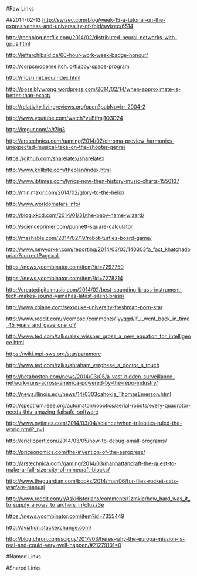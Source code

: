 #Raw Links

##2014-02-13
http://swizec.com/blog/week-15-a-tutorial-on-the-expresiveness-and-universality-of-fold/swizec/6514

http://techblog.netflix.com/2014/02/distributed-neural-networks-with-gpus.html

http://jeffarchibald.ca/60-hour-work-week-badge-honour/

http://corpsmoderne.itch.io/flappy-space-program

http://mosh.mit.edu/index.html

http://possiblywrong.wordpress.com/2014/02/14/when-approximate-is-better-than-exact/

http://relativity.livingreviews.org/open?pubNo=lrr-2004-2

http://www.youtube.com/watch?v=Bifmj1O3D24

http://imgur.com/a/t7ig3

http://arstechnica.com/gaming/2014/02/chroma-preview-harmonixs-unexpected-musical-take-on-the-shooter-genre/

https://github.com/sharelatex/sharelatex

http://www.krillbite.com/theplan/index.html

http://www.ibtimes.com/lyrics-now-then-history-music-charts-1556137

http://minimaxir.com/2014/02/glory-to-the-helix/

http://www.worldometers.info/

http://blog.xkcd.com/2014/01/31/the-baby-name-wizard/

http://scienceprimer.com/punnett-square-calculator

http://mashable.com/2014/02/19/robot-turtles-board-game/

http://www.newyorker.com/reporting/2014/03/03/140303fa_fact_khatchadourian?currentPage=all

https://news.ycombinator.com/item?id=7297750

https://news.ycombinator.com/item?id=7278214

http://createdigitalmusic.com/2014/02/best-sounding-brass-instrument-tech-makes-sound-yamahas-latest-silent-brass/

http://www.xojane.com/sex/duke-university-freshman-porn-star

http://www.reddit.com/r/compsci/comments/1yyqgd/if_i_went_back_in_time_45_years_and_gave_one_of/

http://www.ted.com/talks/alex_wissner_gross_a_new_equation_for_intelligence.html

https://wiki.mpi-sws.org/star/paramore

http://www.ted.com/talks/abraham_verghese_a_doctor_s_touch

http://betaboston.com/news/2014/03/05/a-vast-hidden-surveillance-network-runs-across-america-powered-by-the-repo-industry/

http://news.illinois.edu/news/14/0303cahokia_ThomasEmerson.html

http://spectrum.ieee.org/automaton/robotics/aerial-robots/every-quadrotor-needs-this-amazing-failsafe-software

http://www.nytimes.com/2014/03/04/science/when-trilobites-ruled-the-world.html?_r=1

http://ericlippert.com/2014/03/05/how-to-debug-small-programs/

http://priceonomics.com/the-invention-of-the-aeropress/

http://arstechnica.com/gaming/2014/03/manhattancraft-the-quest-to-make-a-full-size-city-of-minecraft-blocks/

http://www.theguardian.com/books/2014/mar/06/fur-flies-rocket-cats-warfare-manual

http://www.reddit.com/r/AskHistorians/comments/1zmkic/how_hard_was_it_to_supply_arrows_to_archers_in/cfuzz3e

https://news.ycombinator.com/item?id=7355449

http://aviation.stackexchange.com/

http://blog.chron.com/sciguy/2014/03/heres-why-the-europa-mission-is-real-and-could-very-well-happen/#21279101=0

#Named Links

#Shared Links
